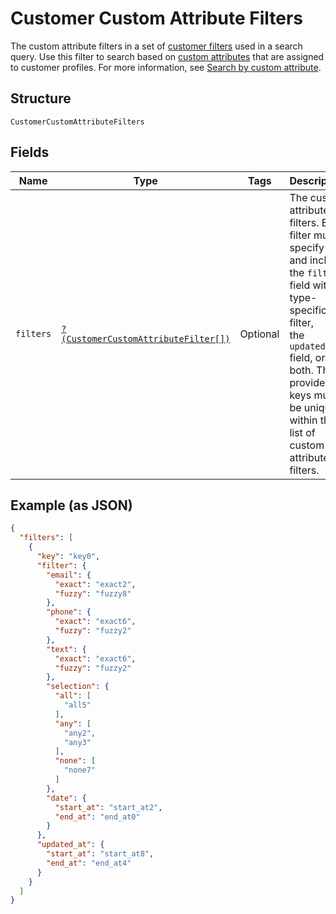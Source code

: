
# Customer Custom Attribute Filters

The custom attribute filters in a set of [customer filters](../../doc/models/customer-filter.md) used in a search query. Use this filter
to search based on [custom attributes](../../doc/models/custom-attribute.md) that are assigned to customer profiles. For more information, see
[Search by custom attribute](https://developer.squareup.com/docs/customers-api/use-the-api/search-customers#search-by-custom-attribute).

## Structure

`CustomerCustomAttributeFilters`

## Fields

| Name | Type | Tags | Description | Getter | Setter |
|  --- | --- | --- | --- | --- | --- |
| `filters` | [`?(CustomerCustomAttributeFilter[])`](../../doc/models/customer-custom-attribute-filter.md) | Optional | The custom attribute filters. Each filter must specify `key` and include the `filter` field with a type-specific filter,<br>the `updated_at` field, or both. The provided keys must be unique within the list of custom attribute filters. | getFilters(): ?array | setFilters(?array filters): void |

## Example (as JSON)

```json
{
  "filters": [
    {
      "key": "key0",
      "filter": {
        "email": {
          "exact": "exact2",
          "fuzzy": "fuzzy8"
        },
        "phone": {
          "exact": "exact6",
          "fuzzy": "fuzzy2"
        },
        "text": {
          "exact": "exact6",
          "fuzzy": "fuzzy2"
        },
        "selection": {
          "all": [
            "all5"
          ],
          "any": [
            "any2",
            "any3"
          ],
          "none": [
            "none7"
          ]
        },
        "date": {
          "start_at": "start_at2",
          "end_at": "end_at0"
        }
      },
      "updated_at": {
        "start_at": "start_at8",
        "end_at": "end_at4"
      }
    }
  ]
}
```

